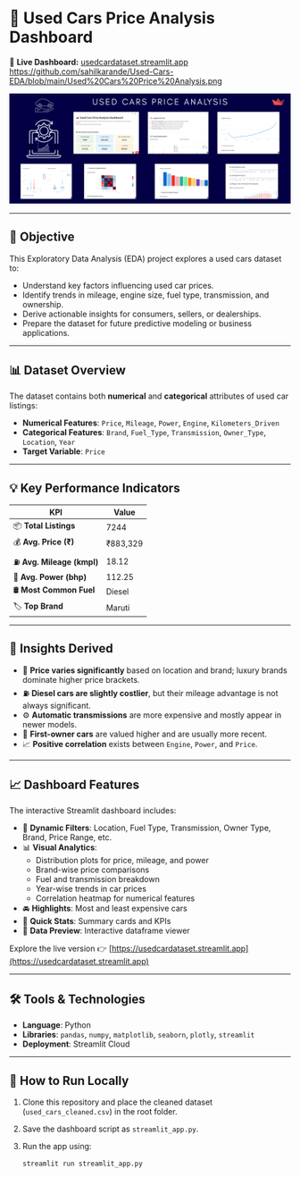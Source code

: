 # 🚗 Used Cars Price Analysis Dashboard

🔗 **Live Dashboard:** [usedcardataset.streamlit.app](https://usedcardataset.streamlit.app/)
https://github.com/sahilkarande/Used-Cars-EDA/blob/main/Used%20Cars%20Price%20Analysis.png

![Used Cars Analysis](https://github.com/sahilkarande/Used-Cars-EDA/blob/main/Used%20Cars%20Price%20Analysis.png)


---

## 📌 Objective

This Exploratory Data Analysis (EDA) project explores a used cars dataset to:

- Understand key factors influencing used car prices.
- Identify trends in mileage, engine size, fuel type, transmission, and ownership.
- Derive actionable insights for consumers, sellers, or dealerships.
- Prepare the dataset for future predictive modeling or business applications.

---

## 📊 Dataset Overview

The dataset contains both **numerical** and **categorical** attributes of used car listings:

- **Numerical Features**: `Price`, `Mileage`, `Power`, `Engine`, `Kilometers_Driven`
- **Categorical Features**: `Brand`, `Fuel_Type`, `Transmission`, `Owner_Type`, `Location`, `Year`
- **Target Variable**: `Price`

---

## 💡 Key Performance Indicators

| KPI                          | Value         |
|-----------------------------|---------------|
| 📦 **Total Listings**       | 7244          |
| 💰 **Avg. Price (₹)**       | ₹883,329      |
| ⛽ **Avg. Mileage (kmpl)**   | 18.12         |
| 🔧 **Avg. Power (bhp)**      | 112.25        |
| 🛢️ **Most Common Fuel**     | Diesel        |
| 🏷️ **Top Brand**            | Maruti        |

---

## 🧠 Insights Derived

- 💸 **Price varies significantly** based on location and brand; luxury brands dominate higher price brackets.
- ⛽ **Diesel cars are slightly costlier**, but their mileage advantage is not always significant.
- ⚙️ **Automatic transmissions** are more expensive and mostly appear in newer models.
- 🚦 **First-owner cars** are valued higher and are usually more recent.
- 📈 **Positive correlation** exists between `Engine`, `Power`, and `Price`.

---

## 📈 Dashboard Features

The interactive Streamlit dashboard includes:

- 🔎 **Dynamic Filters**: Location, Fuel Type, Transmission, Owner Type, Brand, Price Range, etc.
- 📊 **Visual Analytics**:
  - Distribution plots for price, mileage, and power
  - Brand-wise price comparisons
  - Fuel and transmission breakdown
  - Year-wise trends in car prices
  - Correlation heatmap for numerical features
- 🚘 **Highlights**: Most and least expensive cars
- 🧮 **Quick Stats**: Summary cards and KPIs
- 🧾 **Data Preview**: Interactive dataframe viewer

Explore the live version 👉 [https://usedcardataset.streamlit.app](https://usedcardataset.streamlit.app)

---

## 🛠️ Tools & Technologies

- **Language**: Python  
- **Libraries**: `pandas`, `numpy`, `matplotlib`, `seaborn`, `plotly`, `streamlit`
- **Deployment**: Streamlit Cloud

---

## 🧪 How to Run Locally

1. Clone this repository and place the cleaned dataset (`used_cars_cleaned.csv`) in the root folder.
2. Save the dashboard script as `streamlit_app.py`.
3. Run the app using:

   ```bash
   streamlit run streamlit_app.py
